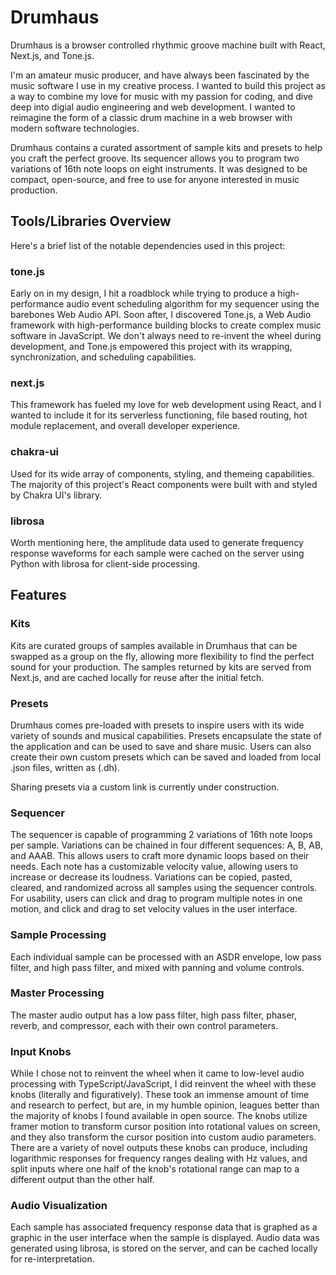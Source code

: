 # Drumhaus

Drumhaus is a browser controlled rhythmic groove machine built with React, Next.js, and Tone.js.

I'm an amateur music producer, and have always been fascinated by the music software I use in my creative process. I wanted to build this project as a way to combine my love for music with my passion for coding, and dive deep into digial audio engineering and web development. I wanted to reimagine the form of a classic drum machine in a web browser with modern software technologies.

Drumhaus contains a curated assortment of sample kits and presets to help you craft the perfect groove. Its sequencer allows you to program two variations of 16th note loops on eight instruments. It was designed to be compact, open-source, and free to use for anyone interested in music production.

## Tools/Libraries Overview

Here's a brief list of the notable dependencies used in this project:

### tone.js

Early on in my design, I hit a roadblock while trying to produce a high-performance audio event scheduling algorithm for my sequencer using the barebones Web Audio API. Soon after, I discovered Tone.js, a Web Audio framework with high-performance building blocks to create complex music software in JavaScript. We don't always need to re-invent the wheel during development, and Tone.js empowered this project with its wrapping, synchronization, and scheduling capabilities.

### next.js

This framework has fueled my love for web development using React, and I wanted to include it for its serverless functioning, file based routing, hot module replacement, and overall developer experience.
 
### chakra-ui

Used for its wide array of components, styling, and themeing capabilities. The majority of this project's React components were built with and styled by Chakra UI's library.

### librosa

Worth mentioning here, the amplitude data used to generate frequency response waveforms for each sample were cached on the server using Python with librosa for client-side processing.

## Features

### Kits

Kits are curated groups of samples available in Drumhaus that can be swapped as a group on the fly, allowing more flexibility to find the perfect sound for your production. The samples returned by kits are served from Next.js, and are cached locally for reuse after the initial fetch.

### Presets

Drumhaus comes pre-loaded with presets to inspire users with its wide variety of sounds and musical capabilities. Presets encapsulate the state of the application and can be used to save and share music. Users can also create their own custom presets which can be saved and loaded from local .json files, written as (.dh).

Sharing presets via a custom link is currently under construction.

### Sequencer

The sequencer is capable of programming 2 variations of 16th note loops per sample. Variations can be chained in four different sequences: A, B, AB, and AAAB. This allows users to craft more dynamic loops based on their needs. Each note has a customizable velocity value, allowing users to increase or decrease its loudness. Variations can be copied, pasted, cleared, and randomized across all samples using the sequencer controls. For usability, users can click and drag to program multiple notes in one motion, and click and drag to set velocity values in the user interface.

### Sample Processing

Each individual sample can be processed with an ASDR envelope, low pass filter, and high pass filter, and mixed with panning and volume controls.

### Master Processing

The master audio output has a low pass filter, high pass filter, phaser, reverb, and compressor, each with their own control parameters.

### Input Knobs

While I chose not to reinvent the wheel when it came to low-level audio processing with TypeScript/JavaScript, I did reinvent the wheel with these knobs (literally and figuratively). These took an immense amount of time and research to perfect, but are, in my humble opinion, leagues better than the majority of knobs I found available in open source. The knobs utilize framer motion to transform cursor position into rotational values on screen, and they also transform the cursor position into custom audio parameters. There are a variety of novel outputs these knobs can produce, including logarithmic responses for frequency ranges dealing with Hz values, and split inputs where one half of the knob's rotational range can map to a different output than the other half.

### Audio Visualization

Each sample has associated frequency response data that is graphed as a graphic in the user interface when the sample is displayed. Audio data was generated using librosa, is stored on the server, and can be cached locally for re-interpretation.